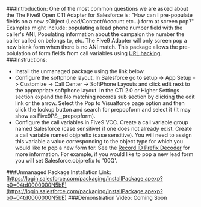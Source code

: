 ###Introduction:
One of the most common questions we are asked about the The Five9 Open CTI Adapter for Salesforce is: "How can I pre-populate fields on a new sObject (Lead/Contact/Account etc...) form at screen pop?" Examples might include: populating a lead phone number field with the caller's ANI, Populating information about the campaign the number the caller called on belongs to, etc. The Five9 Adapter will only screen pop a new blank form when there is no ANI match. This package allows the pre-polulation of form fields from call variables using [URL hacking](http://raydehler.com/cloud/clod/salesforce-url-hacking-to-prepopulate-fields-on-a-standard-page-layout.html).
###Instructions:
* Install the unmanaged package using the link below.
* Configure the softphone layout. In Salesforce go to setup -> App Setup -> Customize -> Call Center -> SoftPhone Layouts and click edit next to the appropriate softphone layout. In the CTI 2.0 or Higher Settings section expand the No matching records sub section by clicking the edit link or the arrow. Select the Pop to Visualforce page option and then click the lookup button and search for prepopform and select it (It may show as Five9PS__prepopform).
* Configure the call variables in Five9 VCC. Create a call variable group named Salesforce (case sensitive) if one does not already exist. Create a call variable named objprefix (case sensitive). You will need to assign this variable a value corresponding to the object type for which you would like to pop a new form for. See the [Record ID Prefix Decoder](https://help.salesforce.com/apex/HTViewSolution?urlname=Standard-Field-Record-ID-Prefix-Decoder&language=en_US) for more information. For example, if you would like to pop a new lead form you will set Salesforce.objprefix to '00Q'. 

###Unmanaged Package Installation Link:
[https://login.salesforce.com/packaging/installPackage.apexp?p0=04td0000000N5bE](https://login.salesforce.com/packaging/installPackage.apexp?p0=04td0000000N5bE)
###Demonstration Video:
Coming Soon

